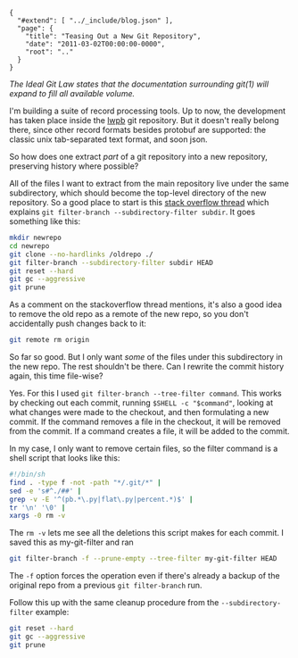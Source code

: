 
    {
      "#extend": [ "../_include/blog.json" ],
      "page": {
        "title": "Teasing Out a New Git Repository",
        "date": "2011-03-02T00:00:00-0000",
        "root": ".."
      }
    }

*The Ideal Git Law states that the documentation surrounding git(1) will expand to fill all available volume.*

I'm building a suite of record processing tools. Up to now, the development has taken place inside the [lwpb](https://github.com/acg/lwpb) git repository. But it doesn't really belong there, since other record formats besides protobuf are supported: the classic unix tab-separated text format, and soon json.

So how does one extract *part* of a git repository into a new repository, preserving history where possible?

All of the files I want to extract from the main repository live under the same subdirectory, which should become the top-level directory of the new repository. So a good place to start is this [stack overflow thread](http://stackoverflow.com/questions/359424/detach-subdirectory-into-separate-git-repository) which explains `git filter-branch --subdirectory-filter subdir`. It goes something like this:

```bash
mkdir newrepo
cd newrepo
git clone --no-hardlinks /oldrepo ./
git filter-branch --subdirectory-filter subdir HEAD
git reset --hard
git gc --aggressive
git prune
```

As a comment on the stackoverflow thread mentions, it's also a good idea to remove the old repo as a remote of the new repo, so you don't accidentally push changes back to it:

```bash
git remote rm origin
```

So far so good. But I only want *some* of the files under this subdirectory in the new repo. The rest shouldn't be there. Can I rewrite the commit history again, this time file-wise?

Yes. For this I used `git filter-branch --tree-filter command`. This works by checking out each commit, running `$SHELL -c "$command"`, looking at what changes were made to the checkout, and then formulating a new commit. If the command removes a file in the checkout, it will be removed from the commit. If a command creates a file, it will be added to the commit.

In my case, I only want to remove certain files, so the filter command is a shell script that looks like this:

```bash
#!/bin/sh
find . -type f -not -path "*/.git/*" |
sed -e 's#^./##' |
grep -v -E '^(pb.*\.py|flat\.py|percent.*)$' |
tr '\n' '\0' |
xargs -0 rm -v
```

The `rm -v` lets me see all the deletions this script makes for each commit. I saved this as my-git-filter and ran

```bash
git filter-branch -f --prune-empty --tree-filter my-git-filter HEAD
```

The `-f` option forces the operation even if there's already a backup of the original repo from a previous `git filter-branch` run.

Follow this up with the same cleanup procedure from the `--subdirectory-filter` example:

```bash
git reset --hard
git gc --aggressive
git prune
```

